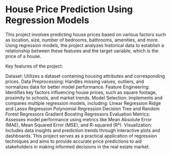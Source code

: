 # House Price Prediction Using Regression Models

This project involves predicting house prices based on various factors such as location, size, number of bedrooms, bathrooms, amenities, and more. Using regression models, the project analyzes historical data to establish a relationship between these features and the target variable, which is the price of a house.

Key features of the project:

Dataset: Utilizes a dataset containing housing attributes and corresponding prices.
Data Preprocessing: Handles missing values, outliers, and normalizes data for better model performance.
Feature Engineering: Identifies key factors influencing house prices, such as square footage, proximity to schools, and market trends.
Model Selection: Implements and compares multiple regression models, including:
Linear Regression
Ridge and Lasso Regression
Polynomial Regression
Decision Tree and Random Forest Regressors
Gradient Boosting Regressors
Evaluation Metrics: Assesses model performance using metrics like Mean Absolute Error (MAE), Mean Squared Error (MSE), and R-squared (R²).
Visualization: Includes data insights and prediction trends through interactive plots and dashboards.
This project serves as a practical application of regression techniques and aims to provide accurate price predictions to aid stakeholders in making informed decisions in the real estate market.





